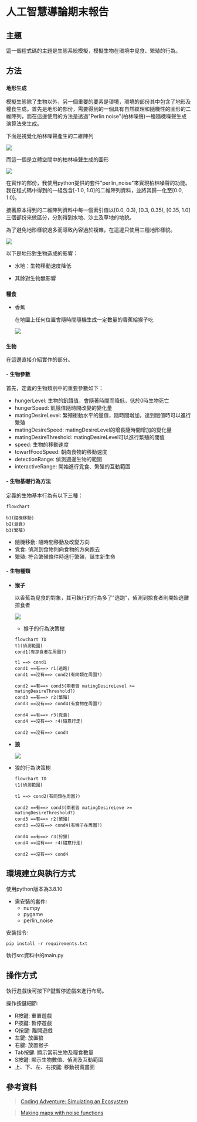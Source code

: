 
# 人工智慧導論期末報告 

## 主題

這一個程式碼的主題是生態系統模擬，模擬生物在環境中覓食、繁殖的行為。


## 方法

### ``地形生成``

模擬生態除了生物以外，另一個重要的要素是環境，環境的部份其中包含了地形及糧食生成。首先是地形的部份，需要得到的一個具有自然紋理和隨機性的圖形的二維陣列，而在這邊使用的方法是透過"Perlin noise"(柏林噪聲)一種隨機噪聲生成演算法來生成。

下面是視覺化柏林噪聲產生的二維陣列

![](images/readme/perlinNoise2d.jpeg)

而這一個是立體空間中的柏林噪聲生成的圖形

![](images/readme/perlinNoise3d.png)

在實作的部份，我使用python提供的套件"perlin_noise"來實現柏林噪聲的功能。
我在程式碼中得到的一組包含[-1.0, 1.0]的二維陣列資料，並將其歸一化至[0.0, 1.0]。

接著原本得到的二維陣列資料中每一個索引值以[0.0, 0.3), [0.3, 0.35), [0.35, 1.0]三個部份來做區分，分別得到水地、沙土及草地的地貌。

為了避免地形樣貌過多而導致內容過於複雜，在這邊只使用三種地形樣貌。

![](images/readme/terrainExample.png)

以下是地形對生物造成的影響：
- 水地：生物移動速度降低

- 其餘對生物無影響

### ``糧食``

- 香蕉

    在地圖上任何位置會隨時間隨機生成一定數量的香蕉給猴子吃

  ![](images/readme/banna.png)

### ``生物``

在這邊直接介紹實作的部分。

#### - 生物參數

首先，定義的生物類別中的重要參數如下：

- hungerLevel: 生物的飢餓值，會隨著時間而降低，低於0時生物死亡 
- hungerSpeed: 飢餓值隨時間改變的變化量
- matingDesireLevel: 繁殖衝動水平的量值，隨時間增加，達到閾值時可以進行繁殖
- matingDesireSpeed: matingDesireLevel的增長隨時間增加的變化量
- matingDesireThreshold: matingDesireLevel可以進行繁殖的閾值
- speed: 生物的移動速度
- towarfFoodSpeed: 朝向食物的移動速度
- detectionRange: 偵測週邊生物的範圍
- interactiveRange: 開始進行覓食、繁殖的互動範圍

#### - 生物基礎行為方法

定義的生物基本行為有以下三種：

```mermaid
flowchart

b1(隨機移動)
b2(覓食)
b3(繁殖)
```

- 隨機移動: 隨時間移動及改變方向
- 覓食: 偵測到食物則向食物的方向跑去
- 繁殖: 符合繁殖條件時進行繁殖，誕生新生命

#### - 生物種類
- **猴子**
  
  以香蕉為覓食的對象，其可執行的行為多了"逃跑"，偵測到掠食者則開始逃離掠食者

  ![](images/readme/monkey.png)

  - 猴子的行為決策樹

  ```mermaid
  flowchart TD
  t1(偵測範圍) 
  cond1(有掠食者在周圍?)

  t1 ==> cond1
  cond1 ==有==> r1(逃跑)
  cond1 ==沒有==> cond2(有同類在周圍?)

  cond2 ==有==> cond3(兩者皆 matingDesireLevel >= matingDesireThreshold?)
  cond3 ==有==> r2(繁殖)
  cond3 ==沒有==> cond4(有食物在周圍?)

  cond4 ==有==> r3(覓食)
  cond4 ==沒有==> r4(隨意行走)

  cond2 ==沒有==> cond4
  ```

- **狼**

  ![](images/readme/wolf.png)

- 狼的行為決策樹
  ```mermaid
  flowchart TD
  t1(偵測範圍) 

  t1 ==> cond2(有同類在周圍?)

  cond2 ==有==> cond3(兩者皆 matingDesireLeve >= matingDesireThreshold?)
  cond3 ==有==> r2(繁殖)
  cond3 ==沒有==> cond4(有猴子在周圍?)

  cond4 ==有==> r3(狩獵)
  cond4 ==沒有==> r4(隨意行走)

  cond2 ==沒有==> cond4
  ```

## 環境建立與執行方式

使用python版本為3.8.10

- 需安裝的套件:
  - numpy
  - pygame
  - perlin_noise

安裝指令:
```
pip install -r requirements.txt
```

執行src資料中的main.py

## 操作方式
執行遊戲後可按下P鍵暫停遊戲來進行布局。

操作按鍵細節:
- R按鍵: 重置遊戲
- P按鍵: 暫停遊戲
- Q按鍵: 離開遊戲
- 左鍵: 放置狼
- 右鍵: 放置猴子
- Tab按鍵: 顯示當前生物及糧食數量
- S按鍵: 顯示生物數值、偵測及互動範圍
- 上、下、左、右按鍵: 移動視窗畫面


## 參考資料

> [Coding Adventure: Simulating an Ecosystem](https://www.youtube.com/watch?v=r_It_X7v-1E&t=160s)

> [Making maps with noise functions](https://www.redblobgames.com/maps/terrain-from-noise/)

